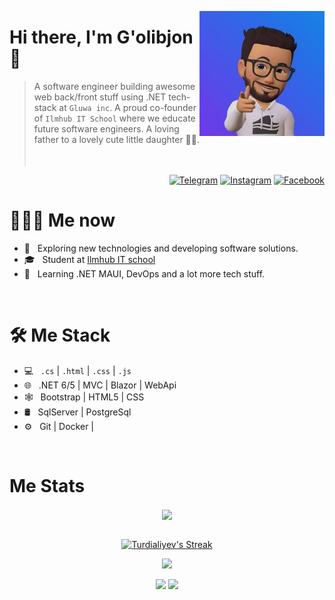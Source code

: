 <a href="https://t.me/Turdialiyev"><img src="https://github.com/Turdialiyev/Information/blob/main/picture/photo_2022-08-16_17-48-01.jpg?raw=true" align="right" height="200"/></a>

# Hi there, I'm G'olibjon 👋

> A software engineer building awesome web back/front stuff using .NET tech-stack at `Gluwa inc`. A proud co-founder of `Ilmhub IT School` where we educate future software engineers. A loving father to a lovely cute little daughter 👨‍🍼.
<br/><br/><br/>

<p align="end">
<a href="https://t.me/wahid_abduhakimov"><img alt="Telegram" src="https://img.shields.io/badge/telegram-gray?style=flat-square&logo=telegram"></a>
<a href="https://instagram.com/wahid.abduhakimov"><img alt="Instagram" src="https://img.shields.io/badge/instagram-gray?style=flat-square&logo=instagram"></a>
<a href="https://facebook.com/wahid.abduhakimov"><img alt="Facebook" src="https://img.shields.io/badge/facebook-gray?style=flat-square&logo=facebook"></a>
</p>

<h1> 👨🏻‍💻 Me now </h1>

- 🤔 &nbsp; Exploring new technologies and developing software solutions.
- 🎓 &nbsp; Student at   <a href="https://ilmhub.uz/">Ilmhub IT school</a>
- 🌱 &nbsp; Learning .NET MAUI, DevOps and a lot more tech stuff. 
<br/>

<h1>🛠 Me Stack</h1>

- 💻 &nbsp;   `.cs`  | `.html` | `.css` | `.js`
- 🌐 &nbsp; .NET 6/5 | MVC | Blazor | WebApi
- 🕸 &nbsp; Bootstrap | HTML5 | CSS
- 🛢 &nbsp; SqlServer | PostgreSql
- ⚙️ &nbsp; Git | Docker |

<br/>

<h1>Me Stats</h1>

<div align="center">
<a href="">
  <img align="center" src="https://github-readme-stats.vercel.app/api?username=Turdialiyev&count_private=true&include_all_commits=true&show_icons=true&title_color=007bff&text_color=e7e7e7&icon_color=007bff&bg_color=171c28" />
<a />
<div>
 <br/>

[![Turdialiyev's Streak](https://github-readme-streak-stats.herokuapp.com?user=Turdialiyev&theme=dark&date_format=M%20j%5B%2C%20Y%5D&border=FFFFFF&ring=3722DD)](https://git.io/streak-stats)

<p align="center">
    <a href="https://leetcode.com/golibjonturdialiyev0226/"><img width="50%" src="https://leetcode.card.workers.dev/golibjonturdialiyev0226/?theme=dark&font=baloo&extension=null&border=2&border_radius=8"></a>
</p>
  
[![](https://komarev.com/ghpvc/?username=Turdialiyev&color=orange&label=Profile%20Views)](https://github.com/Turdialiyev/Turdialiyev)
[![](https://img.shields.io/github/followers/Turdialiyev?label=GitHub%20Followers)](https://github.com/Turdialiyev)
 
